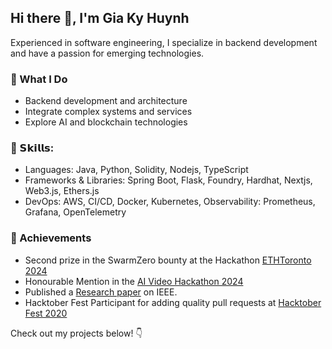 ## Hi there 👋, I'm Gia Ky Huynh

Experienced in software engineering, I specialize in backend development and have a passion for emerging technologies.

### 🚀 What I Do

- Backend development and architecture
- Integrate complex systems and services
- Explore AI and blockchain technologies

### 🎯 𝗦𝗸𝗶𝗹𝗹𝘀:
- Languages: Java, Python, Solidity, Nodejs, TypeScript
- Frameworks & Libraries: Spring Boot, Flask, Foundry, Hardhat, Nextjs, Web3.js, Ethers.js
- DevOps: AWS, CI/CD, Docker, Kubernetes, Observability: Prometheus, Grafana, OpenTelemetry

### 🏅 Achievements

- Second prize in the SwarmZero bounty at the Hackathon [ETHToronto 2024](https://github.com/hgky95/milestone-maker)
- Honourable Mention in the [AI Video Hackathon 2024](https://github.com/hgky95/video-news-ai)
- Published a [Research paper](https://ieeexplore.ieee.org/document/10928130) on IEEE.
- Hacktober Fest Participant for adding quality pull requests at [Hacktober Fest 2020](https://dev.to/hgky95/my-first-journey-on-the-open-source-world-4hj9)

Check out my projects below! 👇
